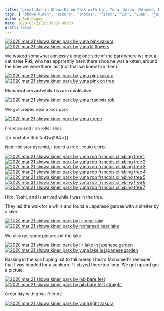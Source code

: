 ```yaml
---
title: "great day in Showa Kinen Park with Lin, Yuna, Jason, Mohamed, Hiro, Yoshi, and Ia"
tags: [ "showa kinen", "sakura", "photos", "first", "lin", "yuna", "jason", "mohamed", "hiro", "yoshi", "ia", "francois" ]
author: Rob Nugen
date: 2020-03-21T20:35:05+09:00
draft: false
---
```


[![2020 mar 21 showa kinen park by yuna pink sakura](//b.robnugen.com/journal/2020/2020_mar_21_showa_kinen_park/thumbs/2020_mar_21_showa_kinen_park_by_yuna_pink_sakura.jpg)](//b.robnugen.com/journal/2020/2020_mar_21_showa_kinen_park/2020_mar_21_showa_kinen_park_by_yuna_pink_sakura.jpg)
[![2020 mar 21 showa kinen park by yuna lil flowers](//b.robnugen.com/journal/2020/2020_mar_21_showa_kinen_park/thumbs/2020_mar_21_showa_kinen_park_by_yuna_lil_flowers.jpg)](//b.robnugen.com/journal/2020/2020_mar_21_showa_kinen_park/2020_mar_21_showa_kinen_park_by_yuna_lil_flowers.jpg)

We walked somewhat aimlessly along one side of the park where we met a
cat name Riki, who has apparently been there since he was a kitten,
around the time we were there last (not that we knew him then).

[![2020 mar 21 showa kinen park by yuna pink sakura ](//b.robnugen.com/journal/2020/2020_mar_21_showa_kinen_park/thumbs/2020_mar_21_showa_kinen_park_by_yuna_pink_sakura_.jpg)](//b.robnugen.com/journal/2020/2020_mar_21_showa_kinen_park/2020_mar_21_showa_kinen_park_by_yuna_pink_sakura_.jpg)
[![2020 mar 21 showa kinen park by yuna pink on tree](//b.robnugen.com/journal/2020/2020_mar_21_showa_kinen_park/thumbs/2020_mar_21_showa_kinen_park_by_yuna_pink_on_tree.jpg)](//b.robnugen.com/journal/2020/2020_mar_21_showa_kinen_park/2020_mar_21_showa_kinen_park_by_yuna_pink_on_tree.jpg)

Mohamed arrived while I was in meditation

[![2020 mar 21 showa kinen park by yuna francois rob](//b.robnugen.com/journal/2020/2020_mar_21_showa_kinen_park/thumbs/2020_mar_21_showa_kinen_park_by_yuna_francois_rob.jpg)](//b.robnugen.com/journal/2020/2020_mar_21_showa_kinen_park/2020_mar_21_showa_kinen_park_by_yuna_francois_rob.jpg)

We got crepes near a kids park

[![2020 mar 21 showa kinen park by yuna crepe](//b.robnugen.com/journal/2020/2020_mar_21_showa_kinen_park/thumbs/2020_mar_21_showa_kinen_park_by_yuna_crepe.jpg)](//b.robnugen.com/journal/2020/2020_mar_21_showa_kinen_park/2020_mar_21_showa_kinen_park_by_yuna_crepe.jpg)

Francois and I on roller slide

{{< youtube 3nbDmQwj294 >}}

Near the star pyramid, I found a tree I could climb.

[![2020 mar 21 showa kinen park by yuna rob francois climbing tree 1](//b.robnugen.com/journal/2020/2020_mar_21_showa_kinen_park/thumbs/2020_mar_21_showa_kinen_park_by_yuna_rob_francois_climbing_tree_1.jpg)](//b.robnugen.com/journal/2020/2020_mar_21_showa_kinen_park/2020_mar_21_showa_kinen_park_by_yuna_rob_francois_climbing_tree_1.jpg)
[![2020 mar 21 showa kinen park by yuna rob francois climbing tree 2](//b.robnugen.com/journal/2020/2020_mar_21_showa_kinen_park/thumbs/2020_mar_21_showa_kinen_park_by_yuna_rob_francois_climbing_tree_2.jpg)](//b.robnugen.com/journal/2020/2020_mar_21_showa_kinen_park/2020_mar_21_showa_kinen_park_by_yuna_rob_francois_climbing_tree_2.jpg)
[![2020 mar 21 showa kinen park by yuna rob francois climbing tree 3](//b.robnugen.com/journal/2020/2020_mar_21_showa_kinen_park/thumbs/2020_mar_21_showa_kinen_park_by_yuna_rob_francois_climbing_tree_3.jpg)](//b.robnugen.com/journal/2020/2020_mar_21_showa_kinen_park/2020_mar_21_showa_kinen_park_by_yuna_rob_francois_climbing_tree_3.jpg)
[![2020 mar 21 showa kinen park by yuna rob francois climbing tree 4](//b.robnugen.com/journal/2020/2020_mar_21_showa_kinen_park/thumbs/2020_mar_21_showa_kinen_park_by_yuna_rob_francois_climbing_tree_4.jpg)](//b.robnugen.com/journal/2020/2020_mar_21_showa_kinen_park/2020_mar_21_showa_kinen_park_by_yuna_rob_francois_climbing_tree_4.jpg)
[![2020 mar 21 showa kinen park by yuna rob francois climbing tree 5](//b.robnugen.com/journal/2020/2020_mar_21_showa_kinen_park/thumbs/2020_mar_21_showa_kinen_park_by_yuna_rob_francois_climbing_tree_5.jpg)](//b.robnugen.com/journal/2020/2020_mar_21_showa_kinen_park/2020_mar_21_showa_kinen_park_by_yuna_rob_francois_climbing_tree_5.jpg)
[![2020 mar 21 showa kinen park by yuna rob francois climbing tree 6](//b.robnugen.com/journal/2020/2020_mar_21_showa_kinen_park/thumbs/2020_mar_21_showa_kinen_park_by_yuna_rob_francois_climbing_tree_6.jpg)](//b.robnugen.com/journal/2020/2020_mar_21_showa_kinen_park/2020_mar_21_showa_kinen_park_by_yuna_rob_francois_climbing_tree_6.jpg)
[![2020 mar 21 showa kinen park by yuna rob francois climbing tree 7](//b.robnugen.com/journal/2020/2020_mar_21_showa_kinen_park/thumbs/2020_mar_21_showa_kinen_park_by_yuna_rob_francois_climbing_tree_7.jpg)](//b.robnugen.com/journal/2020/2020_mar_21_showa_kinen_park/2020_mar_21_showa_kinen_park_by_yuna_rob_francois_climbing_tree_7.jpg)

Hiro, Yoshi, and Ia arrived while I was in the tree.

They led the walk for a while and found a Japanese garden with a
shelter by a lake.

[![2020 mar 21 showa kinen park by lin near lake](//b.robnugen.com/journal/2020/2020_mar_21_showa_kinen_park/thumbs/2020_mar_21_showa_kinen_park_by_lin_near_lake.jpg)](//b.robnugen.com/journal/2020/2020_mar_21_showa_kinen_park/2020_mar_21_showa_kinen_park_by_lin_near_lake.jpg)
[![2020 mar 21 showa kinen park by mohamed near lake](//b.robnugen.com/journal/2020/2020_mar_21_showa_kinen_park/thumbs/2020_mar_21_showa_kinen_park_by_mohamed_near_lake.jpg)](//b.robnugen.com/journal/2020/2020_mar_21_showa_kinen_park/2020_mar_21_showa_kinen_park_by_mohamed_near_lake.jpg)

We also got some pictures of the lake.

[![2020 mar 21 showa kinen park by lin lake in japanese garden](//b.robnugen.com/journal/2020/2020_mar_21_showa_kinen_park/thumbs/2020_mar_21_showa_kinen_park_by_lin_lake_in_japanese_garden.jpg)](//b.robnugen.com/journal/2020/2020_mar_21_showa_kinen_park/2020_mar_21_showa_kinen_park_by_lin_lake_in_japanese_garden.jpg)
[![2020 mar 21 showa kinen park by yuna lake in japanese garden](//b.robnugen.com/journal/2020/2020_mar_21_showa_kinen_park/thumbs/2020_mar_21_showa_kinen_park_by_yuna_lake_in_japanese_garden.jpg)](//b.robnugen.com/journal/2020/2020_mar_21_showa_kinen_park/2020_mar_21_showa_kinen_park_by_yuna_lake_in_japanese_garden.jpg)

Basking in the sun hoping not to fall asleep I heard Mohamed's
reminder that I was headed for a sunburn if I stayed there too long.
We got up and got a picture.

[![2020 mar 21 showa kinen park by rob bare feet](//b.robnugen.com/journal/2020/2020_mar_21_showa_kinen_park/thumbs/2020_mar_21_showa_kinen_park_by_rob_bare_feet.jpg)](//b.robnugen.com/journal/2020/2020_mar_21_showa_kinen_park/2020_mar_21_showa_kinen_park_by_rob_bare_feet.jpg)
[![2020 mar 21 showa kinen park by rob bare feet straight](//b.robnugen.com/journal/2020/2020_mar_21_showa_kinen_park/thumbs/2020_mar_21_showa_kinen_park_by_rob_bare_feet_straight.jpg)](//b.robnugen.com/journal/2020/2020_mar_21_showa_kinen_park/2020_mar_21_showa_kinen_park_by_rob_bare_feet_straight.jpg)


Great day with great friends!

[![2020 mar 21 showa kinen park by yuna light sakura](//b.robnugen.com/journal/2020/2020_mar_21_showa_kinen_park/thumbs/2020_mar_21_showa_kinen_park_by_yuna_light_sakura.jpg)](//b.robnugen.com/journal/2020/2020_mar_21_showa_kinen_park/2020_mar_21_showa_kinen_park_by_yuna_light_sakura.jpg)



